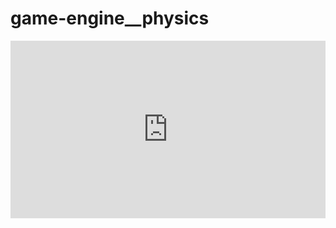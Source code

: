 # game-engine__physics

<div style="position: relative; padding-bottom: 56.25%; height: 0;"><iframe src="https://www.loom.com/embed/881a775389964639bae11c8d2ea8bdcd" frameborder="0" webkitallowfullscreen mozallowfullscreen allowfullscreen style="position: absolute; top: 0; left: 0; width: 100%; height: 100%;"></iframe></div>
